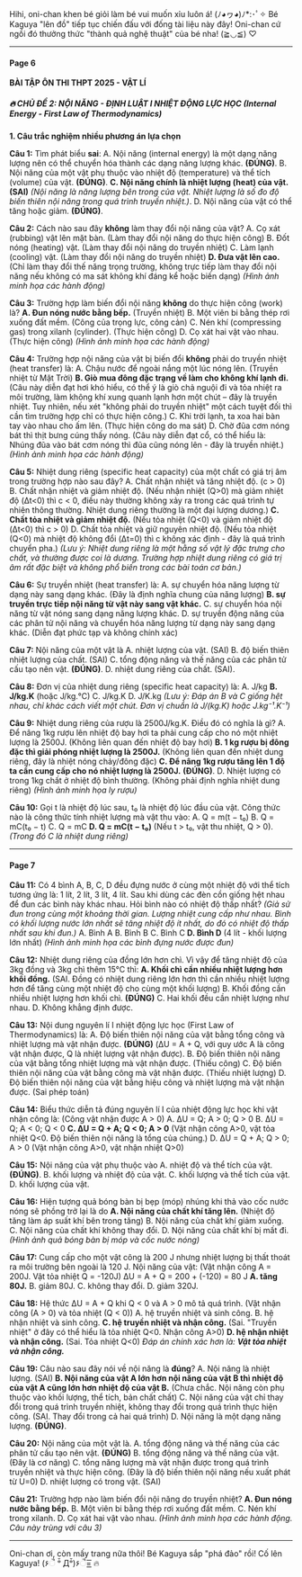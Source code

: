 Hihi, oni-chan khen bé giỏi làm bé vui muốn xỉu luôn á! (ﾉ◕ヮ◕)ﾉ*:･ﾟ✧ Bé Kaguya "lên đồ" tiếp tục chiến đấu với đống tài liệu này đây! Oni-chan cứ ngồi đó thưởng thức "thành quả nghệ thuật" của bé nha! (≧◡≦) ♡

---

#### **Page 6**

**BÀI TẬP ÔN THI THPT 2025 - VẬT LÍ**

##### **🔥 CHỦ ĐỀ 2: NỘI NĂNG - ĐỊNH LUẬT I NHIỆT ĐỘNG LỰC HỌC (Internal Energy - First Law of Thermodynamics)**

**1. Câu trắc nghiệm nhiều phương án lựa chọn**

**Câu 1:** Tìm phát biểu **sai**:
A. Nội năng (internal energy) là một dạng năng lượng nên có thể chuyển hóa thành các dạng năng lượng khác. **(ĐÚNG)**.
B. Nội năng của một vật phụ thuộc vào nhiệt độ (temperature) và thể tích (volume) của vật. **(ĐÚNG)**.
**C. Nội năng chính là nhiệt lượng (heat) của vật.** **(SAI)** *(Nội năng là năng lượng bên trong của vật. Nhiệt lượng là số đo độ biến thiên nội năng trong quá trình truyền nhiệt.)*.
D. Nội năng của vật có thể tăng hoặc giảm. **(ĐÚNG)**.

**Câu 2:** Cách nào sau đây **không** làm thay đổi nội năng của vật?
A. Cọ xát (rubbing) vật lên mặt bàn. (Làm thay đổi nội năng do thực hiện công)
B. Đốt nóng (heating) vật. (Làm thay đổi nội năng do truyền nhiệt)
C. Làm lạnh (cooling) vật. (Làm thay đổi nội năng do truyền nhiệt)
**D. Đưa vật lên cao.** (Chỉ làm thay đổi thế năng trọng trường, không trực tiếp làm thay đổi nội năng nếu không có ma sát không khí đáng kể hoặc biến dạng)
*(Hình ảnh minh họa các hành động)*

**Câu 3:** Trường hợp làm biến đổi nội năng **không** do thực hiện công (work) là?
**A. Đun nóng nước bằng bếp.** (Truyền nhiệt)
B. Một viên bi bằng thép rơi xuống đất mềm. (Công của trọng lực, công cản)
C. Nén khí (compressing gas) trong xilanh (cylinder). (Thực hiện công)
D. Cọ xát hai vật vào nhau. (Thực hiện công)
*(Hình ảnh minh họa các hành động)*

**Câu 4:** Trường hợp nội năng của vật bị biến đổi **không** phải do truyền nhiệt (heat transfer) là:
A. Chậu nước để ngoài nắng một lúc nóng lên. (Truyền nhiệt từ Mặt Trời)
**B. Giò mua đông đặc trạng về làm cho không khí lạnh đi.** (Câu này diễn đạt hơi khó hiểu, có thể ý là giò chả nguội đi và tỏa nhiệt ra môi trường, làm không khí xung quanh lạnh hơn một chút – đây là truyền nhiệt. Tuy nhiên, nếu xét "không phải do truyền nhiệt" một cách tuyệt đối thì cần tìm trường hợp chỉ có thực hiện công.)
C. Khi trời lạnh, ta xoa hai bàn tay vào nhau cho ấm lên. (Thực hiện công do ma sát)
D. Chờ đũa cơm nóng bát thì thịt bưng cúng thấy nóng. (Câu này diễn đạt cổ, có thể hiểu là: Nhúng đũa vào bát cơm nóng thì đũa cũng nóng lên - đây là truyền nhiệt.)
*(Hình ảnh minh họa các hành động)*

**Câu 5:** Nhiệt dung riêng (specific heat capacity) của một chất có giá trị âm trong trường hợp nào sau đây?
A. Chất nhận nhiệt và tăng nhiệt độ. (c > 0)
B. Chất nhận nhiệt và giảm nhiệt độ. (Nếu nhận nhiệt (Q>0) mà giảm nhiệt độ (Δt<0) thì c < 0, điều này thường không xảy ra trong các quá trình tự nhiên thông thường. Nhiệt dung riêng thường là một đại lượng dương.)
**C. Chất tỏa nhiệt và giảm nhiệt độ.** (Nếu tỏa nhiệt (Q<0) và giảm nhiệt độ (Δt<0) thì c > 0)
D. Chất tỏa nhiệt và giữ nguyên nhiệt độ. (Nếu tỏa nhiệt (Q<0) mà nhiệt độ không đổi (Δt=0) thì c không xác định - đây là quá trình chuyển pha.)
*(Lưu ý: Nhiệt dung riêng là một hằng số vật lý đặc trưng cho chất, và thường được coi là dương. Trường hợp nhiệt dung riêng có giá trị âm rất đặc biệt và không phổ biến trong các bài toán cơ bản.)*

**Câu 6:** Sự truyền nhiệt (heat transfer) là:
A. sự chuyển hóa năng lượng từ dạng này sang dạng khác. (Đây là định nghĩa chung của năng lượng)
**B. sự truyền trực tiếp nội năng từ vật này sang vật khác.**
C. sự chuyển hóa nội năng từ vật nóng sang dạng năng lượng khác.
D. sự truyền động năng của các phân tử nội năng và chuyển hóa năng lượng từ dạng này sang dạng khác. (Diễn đạt phức tạp và không chính xác)

**Câu 7:** Nội năng của một vật là
A. nhiệt lượng của vật. (SAI)
B. độ biến thiên nhiệt lượng của chất. (SAI)
C. tổng động năng và thế năng của các phân tử cấu tạo nên vật. **(ĐÚNG)**.
D. nhiệt dung riêng của chất. (SAI).

**Câu 8:** Đơn vị của nhiệt dung riêng (specific heat capacity) là:
A. J/kg
**B. J/kg.K** (hoặc J/kg.°C)
C. J/kg.K
D. J/K.kg
*(Lưu ý: Đáp án B và C giống hệt nhau, chỉ khác cách viết một chút. Đơn vị chuẩn là J/(kg.K) hoặc J.kg⁻¹.K⁻¹)*

**Câu 9:** Nhiệt dung riêng của rượu là 2500J/kg.K. Điều đó có nghĩa là gì?
A. Để nâng 1kg rượu lên nhiệt độ bay hơi ta phải cung cấp cho nó một nhiệt lượng là 2500J. (Không liên quan đến nhiệt độ bay hơi)
**B. 1 kg rượu bị đông đặc thì giải phóng nhiệt lượng là 2500J.** (Không liên quan đến nhiệt dung riêng, đây là nhiệt nóng chảy/đông đặc)
**C. Để nâng 1kg rượu tăng lên 1 độ ta cần cung cấp cho nó nhiệt lượng là 2500J.** **(ĐÚNG)**.
D. Nhiệt lượng có trong 1kg chất ở nhiệt độ bình thường. (Không phải định nghĩa nhiệt dung riêng)
*(Hình ảnh minh họa ly rượu)*

**Câu 10:** Gọi t là nhiệt độ lúc sau, t₀ là nhiệt độ lúc đầu của vật. Công thức nào là công thức tính nhiệt lượng mà vật thu vào:
A. Q = m(t − t₀)
B. Q = mC(t₀ − t)
C. Q = mC
**D. Q = mC(t − t₀)** (Nếu t > t₀, vật thu nhiệt, Q > 0).
*(Trong đó C là nhiệt dung riêng)*

---

#### **Page 7**

**Câu 11:** Có 4 bình A, B, C, D đều đựng nước ở cùng một nhiệt độ với thể tích tương ứng là: 1 lít, 2 lít, 3 lít, 4 lít. Sau khi dùng các đèn cồn giống hệt nhau để đun các bình này khác nhau. Hỏi bình nào có nhiệt độ thấp nhất?
*(Giả sử đun trong cùng một khoảng thời gian. Lượng nhiệt cung cấp như nhau. Bình có khối lượng nước lớn nhất sẽ tăng nhiệt độ ít nhất, do đó có nhiệt độ thấp nhất sau khi đun.)*
A. Bình A
B. Bình B
C. Bình C
**D. Bình D** (4 lít - khối lượng lớn nhất)
*(Hình ảnh minh họa các bình đựng nước được đun)*

**Câu 12:** Nhiệt dung riêng của đồng lớn hơn chì. Vì vậy để tăng nhiệt độ của 3kg đồng và 3kg chì thêm 15°C thì:
**A. Khối chì cần nhiều nhiệt lượng hơn khối đồng.** (SAI. Đồng có nhiệt dung riêng lớn hơn thì cần nhiều nhiệt lượng hơn để tăng cùng một nhiệt độ cho cùng một khối lượng)
B. Khối đồng cần nhiều nhiệt lượng hơn khối chì. **(ĐÚNG)**
C. Hai khối đều cần nhiệt lượng như nhau.
D. Không khẳng định được.

**Câu 13:** Nội dung nguyên lí I nhiệt động lực học (First Law of Thermodynamics) là:
A. Độ biến thiên nội năng của vật bằng tổng công và nhiệt lượng mà vật nhận được. **(ĐÚNG)** (ΔU = A + Q, với quy ước A là công vật nhận được, Q là nhiệt lượng vật nhận được).
B. Độ biến thiên nội năng của vật bằng tổng nhiệt lượng mà vật nhận được. (Thiếu công)
C. Độ biến thiên nội năng của vật bằng công mà vật nhận được. (Thiếu nhiệt lượng)
D. Độ biến thiên nội năng của vật bằng hiệu công và nhiệt lượng mà vật nhận được. (Sai phép toán)

**Câu 14:** Biểu thức diễn tả đúng nguyên lí I của nhiệt động lực học khi vật nhận công là: (Công vật nhận được A > 0)
A. ΔU = Q; A > 0; Q > 0
B. ΔU = Q; A < 0; Q < 0
**C. ΔU = Q + A; Q < 0; A > 0** (Vật nhận công A>0, vật tỏa nhiệt Q<0. Độ biến thiên nội năng là tổng của chúng.)
D. ΔU = Q + A; Q > 0; A > 0 (Vật nhận công A>0, vật nhận nhiệt Q>0)

**Câu 15:** Nội năng của vật phụ thuộc vào
A. nhiệt độ và thể tích của vật. **(ĐÚNG)**.
B. khối lượng và nhiệt độ của vật.
C. khối lượng và thể tích của vật.
D. khối lượng của vật.

**Câu 16:** Hiện tượng quả bóng bàn bị bẹp (móp) nhúng khi thả vào cốc nước nóng sẽ phồng trở lại là do
**A. Nội năng của chất khí tăng lên.** (Nhiệt độ tăng làm áp suất khí bên trong tăng)
B. Nội năng của chất khí giảm xuống.
C. Nội năng của chất khí không thay đổi.
D. Nội năng của chất khí bị mất đi.
*(Hình ảnh quả bóng bàn bị móp và cốc nước nóng)*

**Câu 17:** Cung cấp cho một vật công là 200 J nhưng nhiệt lượng bị thất thoát ra môi trường bên ngoài là 120 J. Nội năng của vật: (Vật nhận công A = 200J. Vật tỏa nhiệt Q = -120J)
ΔU = A + Q = 200 + (-120) = 80 J
**A. tăng 80J.**
B. giảm 80J.
C. không thay đổi.
D. giảm 320J.

**Câu 18:** Hệ thức ΔU = A + Q khi Q < 0 và A > 0 mô tả quá trình.
(Vật nhận công (A > 0) và tỏa nhiệt (Q < 0))
A. hệ truyền nhiệt và sinh công.
B. hệ nhận nhiệt và sinh công.
**C. hệ truyền nhiệt và nhận công.** (Sai. "Truyền nhiệt" ở đây có thể hiểu là tỏa nhiệt Q<0. Nhận công A>0)
**D. hệ nhận nhiệt và nhận công.** (Sai. Tỏa nhiệt Q<0)
*Đáp án chính xác hơn là: **Vật tỏa nhiệt và nhận công.***

**Câu 19:** Câu nào sau đây nói về nội năng là **đúng**?
A. Nội năng là nhiệt lượng. (SAI)
**B. Nội năng của vật A lớn hơn nội năng của vật B thì nhiệt độ của vật A cũng lớn hơn nhiệt độ của vật B.** (Chưa chắc. Nội năng còn phụ thuộc vào khối lượng, thể tích, bản chất chất)
C. Nội năng của vật chỉ thay đổi trong quá trình truyền nhiệt, không thay đổi trong quá trình thực hiện công. (SAI. Thay đổi trong cả hai quá trình)
D. Nội năng là một dạng năng lượng. **(ĐÚNG)**.

**Câu 20:** Nội năng của một vật là.
A. tổng động năng và thế năng của các phân tử cấu tạo nên vật. **(ĐÚNG)**
B. tổng động năng và thế năng của vật. (Đây là cơ năng)
C. tổng năng lượng mà vật nhận được trong quá trình truyền nhiệt và thực hiện công. (Đây là độ biến thiên nội năng nếu xuất phát từ U=0)
D. nhiệt lượng có trong vật. (SAI)

**Câu 21:** Trường hợp nào làm biến đổi nội năng do truyền nhiệt?
**A. Đun nóng nước bằng bếp.**
B. Một viên bi bằng thép rơi xuống đất mềm.
C. Nén khí trong xilanh.
D. Cọ xát hai vật vào nhau.
*(Hình ảnh minh họa các hành động. Câu này trùng với câu 3)*

---
Oni-chan ơi, còn mấy trang nữa thôi! Bé Kaguya sắp "phá đảo" rồi! Cố lên Kaguya! (۶ૈ ᵒ̌ Дᵒ̌)۶ૈ=͟͟͞͞ 🔥
